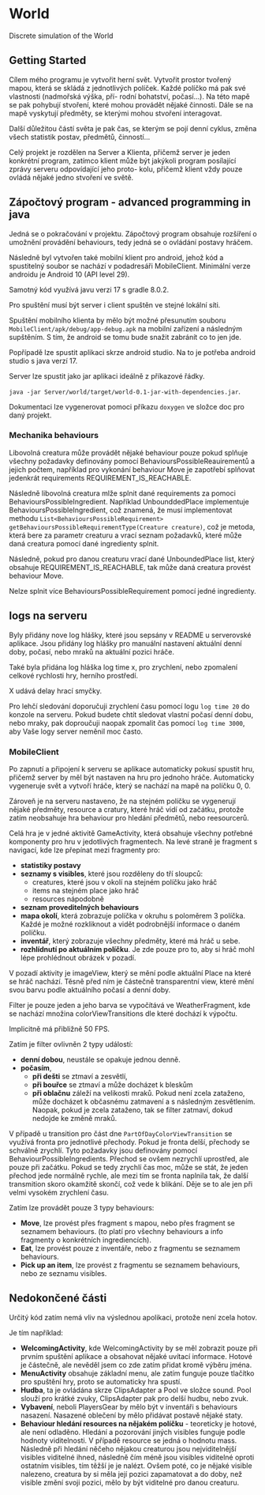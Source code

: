 # World
Discrete simulation of the World 

## Getting Started

Cílem mého programu je vytvořit herní svět. Vytvořit prostor tvořený mapou, která se
skládá z jednotlivých políček. Každé políčko má pak své vlastnosti (nadmořská výška, pří-
rodní bohatství, počasí...).
Na této mapě se pak pohybují stvoření, které mohou provádět nějaké činnosti. Dále se na
mapě vyskytují předměty, se kterými mohou stvoření interagovat.

Další důležitou částí světa je pak čas, se kterým se pojí denní cyklus, změna všech statistik
postav, předmětů, činností...

Celý projekt je rozdělen na Server a Klienta, přičemž server je jeden konkrétní program,
zatímco klient může být jakýkoli program posílající zprávy serveru odpovídající jeho proto-
kolu, přičemž klient vždy pouze ovládá nějaké jedno stvoření ve světě.

## Zápočtový program  -  advanced programming in java

Jedná se o pokračování v projektu.
Zápočtový program obsahuje rozšíření o umožnění provádění behaviours, 
tedy jedná se o ovládání postavy hráčem.

Následně byl vytvořen také mobilní klient pro android, jehož kód a spustitelný soubor se nachází v podadresáři MobileClient.
Minimální verze androidu je Android 10 (API level 29).

Samotný kód využívá javu verzi 17 s gradle 8.0.2.

Pro spuštění musí být server i client spuštěn ve stejné lokální síti.

Spuštění mobilního klienta by mělo být možné přesunutím souboru `MobileClient/apk/debug/app-debug.apk` na mobilní zařízení
a následným supštěním. S tím, že android se tomu bude snažit zabránít co to jen jde.

Popřípadě lze spustit aplikaci skrze android studio. Na to je potřeba android studio s java verzí 17.

Server lze spustit jako jar aplikaci ideálně z příkazové řádky.

`java -jar Server/world/target/world-0.1-jar-with-dependencies.jar`.

Dokumentaci lze vygenerovat pomoci příkazu `doxygen` ve složce doc pro daný projekt. 

### Mechanika behaviours

Libovolná creatura může provádět nějaké behaviour pouze pokud splňuje všechny požadavky definovány pomocí BehavioursPossibleReauirementů a jejich počtem, například pro vykonání behaviour Move je zapotřebí splňovat jedenkrát requirements REQUIREMENT_IS_REACHABLE. 

Následně libovolná creatura mlže splnit dané requirements za pomoci BehavioursPossibleIngredient. 
Například UnbounddedPlace implementuje BehavioursPossibleIngredient, což znamená, že musí implementovat methodu ```List<BehavioursPossibleRequirement> getBehavioursPossibleRequirementType(Creature creature)```, což je metoda, která bere za parametr creaturu a vrací seznam požadavků, které může daná creatura pomocí dané ingredienty splnit.

Následně, pokud pro danou creaturu vrací dané UnboundedPlace list, který obsahuje REQUIREMENT_IS_REACHABLE, tak může daná creatura provést behaviour Move.

Nelze splnit více BehavioursPossibleRequirement pomocí jedné ingredienty.

## logs na serveru

Byly přidány nove log hlášky, které jsou sepsány v README u serverovské aplikace.
Jsou přidány log hlášky pro manuální nastavení aktuální denní doby, počasí,
nebo mraků na aktuální pozici hráče.

Také byla přidána log hláška log time x, pro zrychlení, nebo zpomalení celkové rychlosti hry, herního prostředí.

X udává delay hrací smyčky.

Pro lehčí sledování doporučuji zrychlení času pomocí logu `log time 20` do konzole na serveru.
Pokud budete chtít sledovat vlastní počasí denní dobu, nebo mraky, pak doproučuji naopak zpomalit čas pomocí `log time 3000`,
aby Vaše logy server neměnil moc často.


### MobileClient

Po zapnutí a připojení k serveru se aplikace automaticky pokusí spustit hru,
přičemž server by měl být nastaven na hru pro jednoho hráče.
Automaticky vygeneruje svět a vytvoří hráče, který se nachází na mapě na políčku 0, 0.

Zároveň je na serveru nastaveno, že na stejném políčku se vygenerují nějaké předměty,
resource a cratury, které hráč vidí od začátku,
protože zatím neobsahuje hra behaviour pro hledání předmětů, nebo reesourcerů.

Celá hra je v jedné aktivitě GameActivity, která obsahuje všechny potřebné komponenty pro hru v jedotlivých 
fragmentech. Na levé straně je fragment s navigací, kde lze přepínat mezi fragmenty pro:
- **statistiky postavy**
- **seznamy s visibles**, které jsou rozděleny do tří sloupců:
    - creatures, které jsou v okolí na stejném políčku jako hráč
    - items na stejném place jako hráč
    - resources nápodobně
- **seznam proveditelných behaviours**
- **mapa okolí**, která zobrazuje políčka v okruhu s poloměrem 3 políčka. Každé je možné rozkliknout a vidět podrobnější informace o daném políčku.
- **inventář**, který zobrazuje všechny předměty, které má hráč u sebe.
- **rozhlídnutí po aktuálním políčku**. Je zde pouze pro to, aby si hráč mohl lépe prohlédnout obrázek  v pozadí.

V pozadí aktivity je imageView, který se mění podle aktuální Place na které se hráč nachází.
Těsně před ním je částečně transparentní view, které mění svou barvu podle aktuálního počasí a denní doby.

Filter je pouze jeden a jeho barva se vypočítává ve WeatherFragment, kde se nachází množina colorViewTransitions dle které dochází k výpočtu.

Implicitně má přibližně 50 FPS.

Zatím je filter ovlivněn 2 typy událostí:
- **denní dobou**, neustále se opakuje jednou denně.
- **počasím**, 
    - **při dešti** se ztmaví a zesvětlí,
    - **při bouřce** se ztmaví a může docházet k bleskům
    - **při oblačnu** záleží na velikosti mraků. Pokud není zcela zataženo, může docházet k občasnému zatmavení a s následným zesvětlením. Naopak, pokud je zcela zataženo, tak se filter zatmaví, dokud nedojde ke změně mraků.
  

V případě u transition pro část dne `PartOfDayColorViewTransition` se využívá fronta pro jednotlivé přechody. Pokud je fronta delší, přechody se schválně zrychlí. Tyto požadavky jsou definovány pomocí BehaviourPossibleIngredients. Přechod se ovšem nezrychlí uprostřed, ale pouze při začátku. Pokud se tedy zrychlí čas moc, může se stát, že jeden přechod jede normálně rychle, ale mezi tím se fronta naplnila tak, že další transmition skoro okamžitě skončí, což vede k blikání. Děje se to ale jen při velmi vysokém zrychlení času. 

Zatím lze provádět pouze 3 typy behaviours:
- **Move**, lze provést přes fragment s mapou, nebo přes fragment se seznamem behaviours. (to platí pro všechny behaviours a info fragmenty o konkrétních ingrediencích).
- **Eat**, lze provést pouze z inventáře, nebo z fragmentu se seznamem behaviours.
- **Pick up an item**, lze provést z fragmentu se seznamem behaviours, nebo ze seznamu visibles.

## Nedokončené části

Určitý kód zatím nemá vliv na výslednou apolikaci, protože není zcela hotov.

Je tím například:
- **WelcomingActivity**, kde WelcomingActivity by se měl zobrazit pouze při prvním spuštění aplikace a obsahovat nějaké uvítací informace. Hotové je částečně, ale nevěděl jsem co zde zatím přidat kromě výběru jména.
- **MenuActivity** obsahuje základní menu, ale zatím funguje pouze tlačítko pro spuštění hry, proto se automaticky hra spustí.
- **Hudba**, ta je ovládána skrze ClipsAdapter a Pool ve složce sound. Pool slouží pro krátké zvuky, ClipsAdapter pak pro delší hudbu, nebo zvuk.
- **Vybavení**, neboli PlayersGear by mělo být v inventáři s behaviours nasazení. Nasazené oblečení by mělo přidávat postavě nějaké staty.
- **Behaviour hledání resources na nějakém políčku** - teoreticky je hotové, ale není odladěno. Hledání a pozorování jiných visibles funguje podle hodnoty viditelnosti. V případě resource se jedná o hodnotu mass. Následně při hledání něčeho nějakou creaturou jsou nejviditelnější visibles viditelné ihned, následně čím méně jsou visibles viditelné oproti ostatním visibles, tím těžší je je nalézt. Ovšem poté, co je nějaké visible nalezeno, creatura by si měla její pozici zapamatovat a do doby, než visible změní svoji pozici, mělo by být viditelné pro danou creaturu.